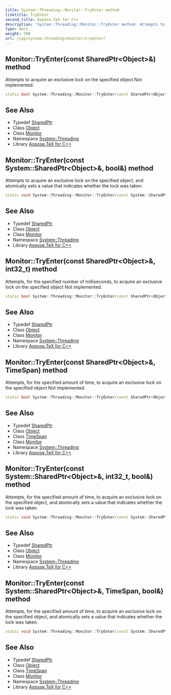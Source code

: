 ```yaml
---
title: System::Threading::Monitor::TryEnter method
linktitle: TryEnter
second_title: Aspose.TeX for C++
description: 'System::Threading::Monitor::TryEnter method. Attempts to acquire an exclusive lock on the specified object Not implemented in C++.'
type: docs
weight: 300
url: /cpp/system.threading/monitor/tryenter/
---
```

## Monitor::TryEnter(const SharedPtr\<Object\>\&) method


Attempts to acquire an exclusive lock on the specified object Not implemented.

```cpp
static bool System::Threading::Monitor::TryEnter(const SharedPtr<Object> &obj)
```


## See Also

* Typedef [SharedPtr](../../../system/sharedptr/)
* Class [Object](../../../system/object/)
* Class [Monitor](../)
* Namespace [System::Threading](../../)
* Library [Aspose.TeX for C++](../../../)
## Monitor::TryEnter(const System::SharedPtr\<Object\>\&, bool\&) method


Attempts to acquire an exclusive lock on the specified object, and atomically sets a value that indicates whether the lock was taken.

```cpp
static void System::Threading::Monitor::TryEnter(const System::SharedPtr<Object> &obj, bool &lockTaken)
```

## See Also

* Typedef [SharedPtr](../../../system/sharedptr/)
* Class [Object](../../../system/object/)
* Class [Monitor](../)
* Namespace [System::Threading](../../)
* Library [Aspose.TeX for C++](../../../)
## Monitor::TryEnter(const SharedPtr\<Object\>\&, int32_t) method


Attempts, for the specified number of milliseconds, to acquire an exclusive lock on the specified object Not implemented.

```cpp
static bool System::Threading::Monitor::TryEnter(const SharedPtr<Object> &obj, int32_t millisecondsTimeout)
```


## See Also

* Typedef [SharedPtr](../../../system/sharedptr/)
* Class [Object](../../../system/object/)
* Class [Monitor](../)
* Namespace [System::Threading](../../)
* Library [Aspose.TeX for C++](../../../)
## Monitor::TryEnter(const SharedPtr\<Object\>\&, TimeSpan) method


Attempts, for the specified amount of time, to acquire an exclusive lock on the specified object Not implemented.

```cpp
static bool System::Threading::Monitor::TryEnter(const SharedPtr<Object> &obj, TimeSpan timeout)
```


## See Also

* Typedef [SharedPtr](../../../system/sharedptr/)
* Class [Object](../../../system/object/)
* Class [TimeSpan](../../../system/timespan/)
* Class [Monitor](../)
* Namespace [System::Threading](../../)
* Library [Aspose.TeX for C++](../../../)
## Monitor::TryEnter(const System::SharedPtr\<Object\>\&, int32_t, bool\&) method


Attempts, for the specified amount of time, to acquire an exclusive lock on the specified object, and atomically sets a value that indicates whether the lock was taken.

```cpp
static void System::Threading::Monitor::TryEnter(const System::SharedPtr<Object> &obj, int32_t millisecondsTimeout, bool &lockTaken)
```

## See Also

* Typedef [SharedPtr](../../../system/sharedptr/)
* Class [Object](../../../system/object/)
* Class [Monitor](../)
* Namespace [System::Threading](../../)
* Library [Aspose.TeX for C++](../../../)
## Monitor::TryEnter(const System::SharedPtr\<Object\>\&, TimeSpan, bool\&) method


Attempts, for the specified amount of time, to acquire an exclusive lock on the specified object, and atomically sets a value that indicates whether the lock was taken.

```cpp
static void System::Threading::Monitor::TryEnter(const System::SharedPtr<Object> &obj, TimeSpan timeout, bool &lockTaken)
```

## See Also

* Typedef [SharedPtr](../../../system/sharedptr/)
* Class [Object](../../../system/object/)
* Class [TimeSpan](../../../system/timespan/)
* Class [Monitor](../)
* Namespace [System::Threading](../../)
* Library [Aspose.TeX for C++](../../../)

